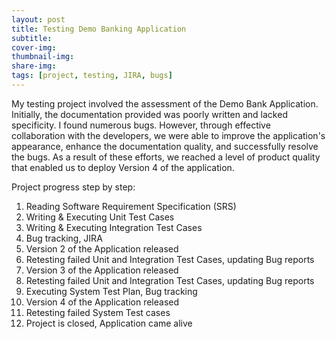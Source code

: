 ```yaml
---
layout: post
title: Testing Demo Banking Application
subtitle:
cover-img:
thumbnail-img: 
share-img:
tags: [project, testing, JIRA, bugs]
---
```


My testing project involved the assessment of the Demo Bank Application. Initially, the documentation provided was poorly written and lacked specificity. I found numerous bugs. However, through effective collaboration with the developers, we were able to improve the application's appearance, enhance the documentation quality, and successfully resolve the bugs. As a result of these efforts, we reached a level of product quality that enabled us to deploy Version 4 of the application.

Project progress step by step: 

1. Reading Software Requirement Specification (SRS)
2. Writing & Executing Unit Test Cases 
4. Writing & Executing Integration Test Cases
5. Bug tracking, JIRA
6. Version 2 of the Application released
7. Retesting failed Unit and Integration Test Cases, updating Bug reports
8. Version 3 of the Application released
9. Retesting failed Unit and Integration Test Cases, updating Bug reports
10. Executing System Test Plan, Bug tracking 
11. Version 4 of the Application released
12. Retesting failed System Test cases 
13. Project is closed, Application came alive


